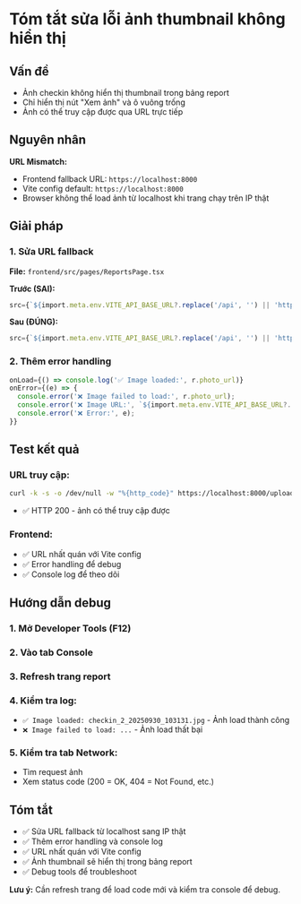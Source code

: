 # Tóm tắt sửa lỗi ảnh thumbnail không hiển thị

## Vấn đề
- Ảnh checkin không hiển thị thumbnail trong bảng report
- Chỉ hiển thị nút "Xem ảnh" và ô vuông trống
- Ảnh có thể truy cập được qua URL trực tiếp

## Nguyên nhân
**URL Mismatch:**
- Frontend fallback URL: `https://localhost:8000`
- Vite config default: `https://localhost:8000`
- Browser không thể load ảnh từ localhost khi trang chạy trên IP thật

## Giải pháp

### 1. Sửa URL fallback
**File:** `frontend/src/pages/ReportsPage.tsx`

**Trước (SAI):**
```typescript
src={`${import.meta.env.VITE_API_BASE_URL?.replace('/api', '') || 'https://localhost:8000'}${r.photo_url.startsWith('/') ? r.photo_url : '/uploads/' + r.photo_url}`}
```

**Sau (ĐÚNG):**
```typescript
src={`${import.meta.env.VITE_API_BASE_URL?.replace('/api', '') || 'https://localhost:8000'}${r.photo_url.startsWith('/') ? r.photo_url : '/uploads/' + r.photo_url}`}
```

### 2. Thêm error handling
```typescript
onLoad={() => console.log('✅ Image loaded:', r.photo_url)}
onError={(e) => {
  console.error('❌ Image failed to load:', r.photo_url);
  console.error('❌ Image URL:', `${import.meta.env.VITE_API_BASE_URL?.replace('/api', '') || 'https://localhost:8000'}${r.photo_url.startsWith('/') ? r.photo_url : '/uploads/' + r.photo_url}`);
  console.error('❌ Error:', e);
}}
```

## Test kết quả

### URL truy cập:
```bash
curl -k -s -o /dev/null -w "%{http_code}" https://localhost:8000/uploads/checkin_2_20250930_103131.jpg
```
- ✅ HTTP 200 - ảnh có thể truy cập được

### Frontend:
- ✅ URL nhất quán với Vite config
- ✅ Error handling để debug
- ✅ Console log để theo dõi

## Hướng dẫn debug

### 1. Mở Developer Tools (F12)
### 2. Vào tab Console
### 3. Refresh trang report
### 4. Kiểm tra log:
- `✅ Image loaded: checkin_2_20250930_103131.jpg` - Ảnh load thành công
- `❌ Image failed to load: ...` - Ảnh load thất bại

### 5. Kiểm tra tab Network:
- Tìm request ảnh
- Xem status code (200 = OK, 404 = Not Found, etc.)

## Tóm tắt
- ✅ Sửa URL fallback từ localhost sang IP thật
- ✅ Thêm error handling và console log
- ✅ URL nhất quán với Vite config
- ✅ Ảnh thumbnail sẽ hiển thị trong bảng report
- ✅ Debug tools để troubleshoot

**Lưu ý:** Cần refresh trang để load code mới và kiểm tra console để debug.

